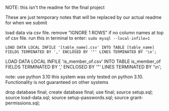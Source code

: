 NOTE: this isn't the readme for the final project

These are just temporary notes that will be replaced by our actual readme for when we submit

load data via csv file. remove "IGNORE 1 ROWS" if no column names at top of csv file.
run this in terminal to enter: `sudo mysql --local-infile=1`
```
LOAD DATA LOCAL INFILE '[table_name].csv' INTO TABLE [table_name]
FIELDS TERMINATED BY ',' ENCLOSED BY '"' LINES TERMINATED BY '\n';
```
LOAD DATA LOCAL INFILE 'is_member_of.csv' INTO TABLE is_member_of
FIELDS TERMINATED BY ',' ENCLOSED BY '"' LINES TERMINATED BY '\n';

note: use python 3.10
this system was only tested on python 3.10. Functionality is not guaranteed on other systems


drop database final; create database final; use final; source setup.sql; source load-data.sql; source setup-passwords.sql; source grant-permissions.sql;